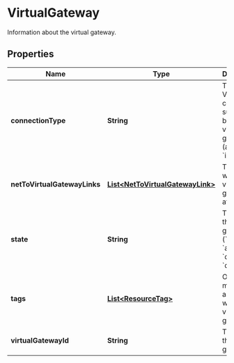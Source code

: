 

# VirtualGateway

Information about the virtual gateway.

## Properties

| Name | Type | Description | Notes |
|------------ | ------------- | ------------- | -------------|
|**connectionType** | **String** | The type of VPN connection supported by the virtual gateway (always &#x60;ipsec.1&#x60;). |  [optional] |
|**netToVirtualGatewayLinks** | [**List&lt;NetToVirtualGatewayLink&gt;**](NetToVirtualGatewayLink.md) | The Net to which the virtual gateway is attached. |  [optional] |
|**state** | **String** | The state of the virtual gateway (&#x60;pending&#x60; \\| &#x60;available&#x60; \\| &#x60;deleting&#x60; \\| &#x60;deleted&#x60;). |  [optional] |
|**tags** | [**List&lt;ResourceTag&gt;**](ResourceTag.md) | One or more tags associated with the virtual gateway. |  [optional] |
|**virtualGatewayId** | **String** | The ID of the virtual gateway. |  [optional] |



